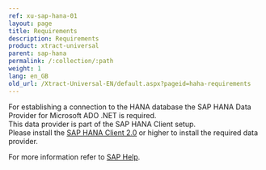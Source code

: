 ```yaml
---
ref: xu-sap-hana-01
layout: page
title: Requirements
description: Requirements
product: xtract-universal
parent: sap-hana
permalink: /:collection/:path
weight: 1
lang: en_GB
old_url: /Xtract-Universal-EN/default.aspx?pageid=haha-requirements
---
```


For establishing a connection to the HANA database the SAP HANA Data Provider for Microsoft ADO .NET is required.<br>
This data provider is part of the SAP HANA Client setup.<br> 
Please install the [SAP HANA Client 2.0](https://blogs.sap.com/2017/12/14/sap-hana-2.0-client-installation-and-update-by-the-sap-hana-academy/) or higher to install the required data provider. 

For more information refer to [SAP Help](https://help.sap.com/viewer/0eec0d68141541d1b07893a39944924e/2.0.00/en-US/469dee9e6d611014af70d4e9a9cd6b0a.html).

